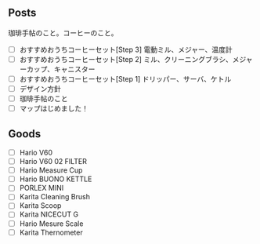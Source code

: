 ## Posts

珈琲手帖のこと。コーヒーのこと。

- [ ] おすすめおうちコーヒーセット[Step 3] 電動ミル、メジャー、温度計
- [ ] おすすめおうちコーヒーセット[Step 2] ミル、クリーニングブラシ、メジャーカップ、キャニスター
- [ ] おすすめおうちコーヒーセット[Step 1] ドリッパー、サーバ、ケトル
- [ ] デザイン方針
- [ ] 珈琲手帖のこと
- [ ] マップはじめました！

## Goods

- [ ] Hario V60
- [ ] Hario V60 02 FILTER
- [ ] Hario Measure Cup
- [ ] Hario BUONO KETTLE
- [ ] PORLEX MINI
- [ ] Karita Cleaning Brush
- [ ] Karita Scoop
- [ ] Karita NICECUT G
- [ ] Hario Mesure Scale
- [ ] Karita Thernometer
